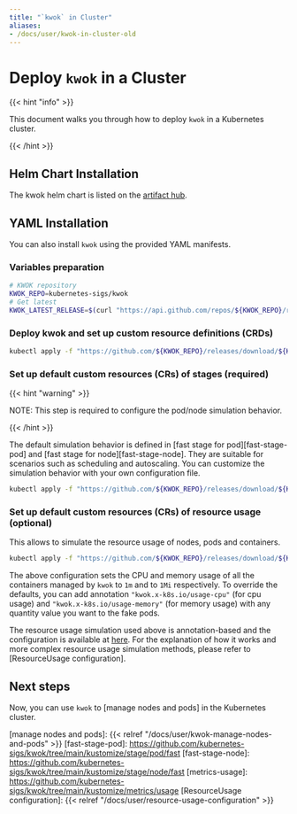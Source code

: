 ```yaml
---
title: "`kwok` in Cluster"
aliases:
- /docs/user/kwok-in-cluster-old
---
```


# Deploy `kwok` in a Cluster

{{< hint "info" >}}

This document walks you through how to deploy `kwok` in a Kubernetes cluster.

{{< /hint >}}


## Helm Chart Installation

The kwok helm chart is listed on the [artifact hub](https://artifacthub.io/packages/helm/kwok/kwok).

## YAML Installation

You can also install `kwok` using the provided YAML manifests.

### Variables preparation

``` bash
# KWOK repository
KWOK_REPO=kubernetes-sigs/kwok
# Get latest
KWOK_LATEST_RELEASE=$(curl "https://api.github.com/repos/${KWOK_REPO}/releases/latest" | jq -r '.tag_name')
```

### Deploy kwok and set up custom resource definitions (CRDs)

``` bash
kubectl apply -f "https://github.com/${KWOK_REPO}/releases/download/${KWOK_LATEST_RELEASE}/kwok.yaml"
```

### Set up default custom resources (CRs) of stages (required)

{{< hint "warning" >}}

NOTE: This step is required to configure the pod/node simulation behavior.

{{< /hint >}}

The default simulation behavior is defined in [fast stage for pod][fast-stage-pod] and [fast stage for node][fast-stage-node].
They are suitable for scenarios such as scheduling and autoscaling.
You can customize the simulation behavior with your own configuration file.

``` bash 
kubectl apply -f "https://github.com/${KWOK_REPO}/releases/download/${KWOK_LATEST_RELEASE}/stage-fast.yaml"
```

### Set up default custom resources (CRs) of resource usage (optional)

This allows to simulate the resource usage of nodes, pods and containers.

``` bash 
kubectl apply -f "https://github.com/${KWOK_REPO}/releases/download/${KWOK_LATEST_RELEASE}/metrics-usage.yaml"
```

The above configuration sets the CPU and memory usage of all the containers managed by `kwok` to `1m` and to `1Mi` respectively.
To override the defaults, you can add annotation `"kwok.x-k8s.io/usage-cpu"` (for cpu usage) and
`"kwok.x-k8s.io/usage-memory"` (for memory usage) with any quantity value you want to the fake pods.

The resource usage simulation used above is annotation-based and the configuration is available at [here]([metrics-usage]).
For the explanation of how it works and more complex resource usage simulation methods, please refer to [ResourceUsage configuration].

## Next steps

Now, you can use `kwok` to [manage nodes and pods] in the Kubernetes cluster.

[manage nodes and pods]: {{< relref "/docs/user/kwok-manage-nodes-and-pods" >}}
[fast-stage-pod]: https://github.com/kubernetes-sigs/kwok/tree/main/kustomize/stage/pod/fast
[fast-stage-node]: https://github.com/kubernetes-sigs/kwok/tree/main/kustomize/stage/node/fast
[metrics-usage]: https://github.com/kubernetes-sigs/kwok/tree/main/kustomize/metrics/usage
[ResourceUsage configuration]: {{< relref "/docs/user/resource-usage-configuration" >}}
